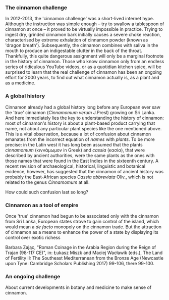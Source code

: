 <param ve-config
	title="Cinnamon: two thousand years of botanical disambiguation"
	banner="https://github.com/JSTOR-Labs/plant-humanities/raw/master/images/cinnamon_banner_image.jpg"
	layout="vtl"
	num-maps="0"
	num-images="0"
	num-specimens="0"
	num-primary-sources="0"
	author="Wouter Klein">

### The cinnamon challenge

In 2012-2013, the 'cinnamon challenge' was a short-lived internet hype. Although the instruction was simple enough – try to swallow a tablespoon of cinnamon at once – it proved to be virtually impossible in practice. Trying to ingest dry, grinded cinnamon bark initially causes a severe choke reaction, characterised by extreme exhalation of cinnamon powder (known as 'dragon breath'). Subsequently, the cinnamon combines with saliva in the mouth to produce an indigestable clutter in the back of the throat. Thankfully, this <span url="https://doi.org/10.1542/peds.2012-3418">quite dangerous assignment</span> will only be a marginal footnote in the history of cinnamon. Those who know cinnamon only from an endless series of ridiculous YouTube videos, or as a quotidian kitchen spice, will be surprised to learn that the real challenge of cinnamon has been an ongoing effort for 2000 years, to find out what cinnamon actually is, as a plant and as a medicine.

### A global history

Cinnamon already had a global history long before any European ever saw the 'true' cinnamon (_Cinnamomum verum_ J.Presl) growing on Sri Lanka. And here immediately lies the key to understanding the history of cinnamon: most of cinnamon's history is about a plant-based product carrying that name, not about any particular plant species like the one mentioned above. This is a vital observation, because a lot of confusion about cinnamon emanates from the incorrect equation of _names_ with _plants_. To be more precise: in the Latin west it has long been assumed that the plants _cinnamomum_ (κιννάμωμον in Greek) and _cassia_ (κασία), that were described by ancient authorities, were the same plants as the ones with those names that were found in the East Indies in the sixteenth century. A recent revision of archaeological, historical, linguistic and botanical evidence, however, has suggested that the cinnamon of ancient history was probably the East-African species _Cassia abbreviata_ Oliv., which is not related to the genus _Cinnamomum_ at all.

How could such confusion last so long?

### Cinnamon as a tool of empire
Once 'true' cinnamon had begun to be associated only with the cinnamon from Sri Lanka, European states strove to gain control of the island, which would mean a _de facto_ monopoly on the cinnamon trade. But the attraction of cinnamon as  a means to enhance the power of a state by displaying its control over exotic richess

Barbara Zając, "Roman Coinage in the Arabia Region during the Reign of Trajan (98-117 CE)", in: Łukasz Miszk and Maciej Wacławik (eds.), The Land of Fertility II: The Southeast Mediterranean from the Bronze Age (Newcastle upon Tyne: Cambridge Scholars Publishing 2017) 99-106, there 99-100.

### An ongoing challenge
About current developments in botany and medicine to make sense of cinnamon.
<!--stackedit_data:
eyJoaXN0b3J5IjpbLTI0ODQzNjYyOSw3ODY2ODkwOTIsLTEyMD
E1NjEyMTMsMTAzNDY4MzMyNCwtMTAxMTE4Mjk2NiwtMjEzNTcw
MjIyMCwtNzc2NTgwNDIzLDc4NTc5MzQ0MiwxNzMwMjExNDU2LD
cxNzczMDY4MywtMzU3NzA5MjAxLDE3NjE5MTg3MjUsLTEyMjQ4
MTc0NDQsLTEwNjU0OTM3MzQsNDgyNjI3NzI4LDIwODkzMzc1ND
gsLTc5MDI0NDM1MV19
-->
